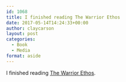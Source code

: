 ```yaml
---
id: 1068
title: I finished reading The Warrior Ethos
date: 2017-05-14T14:24:33+00:00
author: claycarson
layout: post
categories: 
  - Book
  - Media
format: aside
---
```

I finished reading [The Warrior Ethos](http://amazon.com/exec/obidos/ASIN/B004S7JHY6/claycarson0c-20).<!--more-->